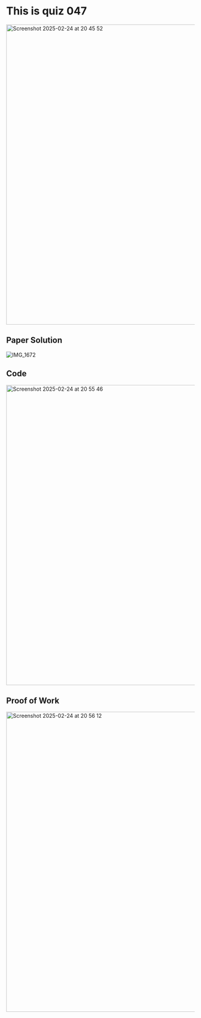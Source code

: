 # This is quiz 047
<img width="800" alt="Screenshot 2025-02-24 at 20 45 52" src="https://github.com/user-attachments/assets/4313daea-4867-4f17-86c5-02d9558fe0ed" />

## Paper Solution
![IMG_1672](https://github.com/user-attachments/assets/e643fbdc-2b19-4f53-8c7a-cb593144f869)

## Code
<img width="800" alt="Screenshot 2025-02-24 at 20 55 46" src="https://github.com/user-attachments/assets/fa3b88dc-dbe2-40b7-a85c-7aea80d3e556" />

## Proof of Work

<img width="800" alt="Screenshot 2025-02-24 at 20 56 12" src="https://github.com/user-attachments/assets/fb59fcf6-cba9-43f8-9f59-787bf9ea2a37" />
